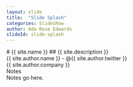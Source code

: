 ```yaml
---
layout: slide
title:  "Slide Splash"
categories: SlideShow
author: Ada Rose Edwards
slideId: slide-splash
---
```


<div class="panel slide-content">
<div class="panel-body marked">
# {{ site.name }}
## {{ site.description }}
<div class="author-card">
{{ site.author.name }} - @{{ site.author.twitter }}<br />
{{ site.author.company }}
</div>
</div>
</div>
<div class="panel notes">
<div class="panel-heading">Notes</div>
<div class="panel-body marked">
Notes go here.
</div>
</div>
